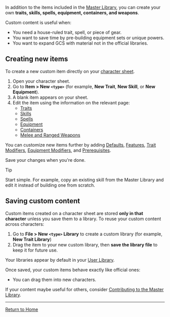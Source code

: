 In addition to the items included in the [Master Library](Library%20Explorer), you can create your own **traits, skills, spells, equipment, containers, and weapons**.

Custom content is useful when:

- You need a house-ruled trait, spell, or piece of gear.
- You want to save time by pre-building equipment sets or unique powers.
- You want to expand GCS with material not in the official libraries.

## Creating new items

To create a new custom item directly on your [character sheet](Character%20Sheet%20Overview).

1. Open your character sheet.
2. Go to **Item > New `<type>`** (for example, **New Trait**, **New Skill**, or **New Equipment**).
3. A blank item appears on your sheet.
4. Edit the item using the information on the relevant page:
   - [Traits](Traits)
   - [Skills](Skills)
   - [Spells](Spells)
   - [Equipment](Equipment)
   - [Containers](Containers)
   - [Melee and Ranged Weapons](Melee%20and%20Ranged%20Weapons)

You can customize new items further by adding [Defaults](Defaults), [Features](Features), [Trait Modifiers](Trait%20Modifiers), [Equipment Modifiers](Equipment%20Modifiers), and [Prerequisites](Prerequisites).

Save your changes when you're done.

> [!TIP]
> Start simple. For example, copy an existing skill from the Master Library and edit it instead of building one from scratch.

## Saving custom content

Custom items created on a character sheet are stored **only in that character** unless you save them to a library. To reuse your custom content across characters:

1. Go to **File > New `<type>` Library** to create a custom library (for example, **New Trait Library**)
2. Drag the item to your new custom library, then **save the library file** to keep it for future use.

Your libraries appear by default in your [User Library](Library%20Explorer).

Once saved, your custom items behave exactly like official ones:

- You can drag them into new characters.

If your content maybe useful for others, consider [Contributing to the Master Library](Contributing%20to%20the%20Master%20Library).

---

[Return to Home](Home)
